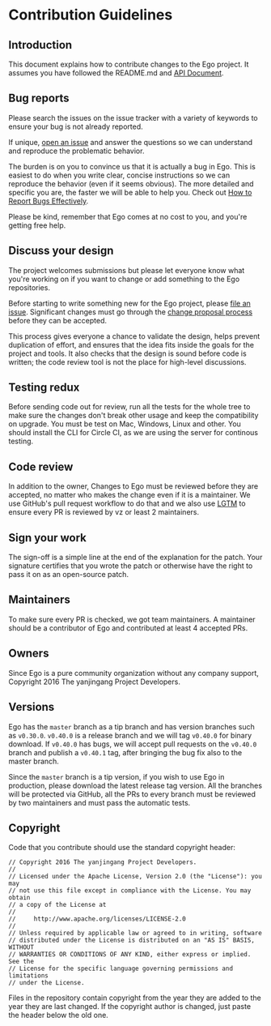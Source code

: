 # Contribution Guidelines

## Introduction

This document explains how to contribute changes to the Ego project. It assumes you have followed the README.md and [API Document](https://github.com/yanjingang/riot/tree/master/docs). <!--Sensitive security-related issues should be reported to [security@Ego.io](mailto:security@Ego.io.)-->

## Bug reports

Please search the issues on the issue tracker with a variety of keywords to ensure your bug is not already reported.

If unique, [open an issue](https://github.com/yanjingang/riot/issues/new) and answer the questions so we can understand and reproduce the problematic behavior.

The burden is on you to convince us that it is actually a bug in Ego. This is easiest to do when you write clear, concise instructions so we can reproduce the behavior (even if it seems obvious). The more detailed and specific you are, the faster we will be able to help you. Check out [How to Report Bugs Effectively](http://www.chiark.greenend.org.uk/~sgtatham/bugs.html).

Please be kind, remember that Ego comes at no cost to you, and you're getting free help.

## Discuss your design

The project welcomes submissions but please let everyone know what you're working on if you want to change or add something to the Ego repositories.

Before starting to write something new for the Ego project, please [file an issue](https://github.com/yanjingang/riot/issues/new). Significant changes must go through the [change proposal process](https://github.com/yanjingang/proposals) before they can be accepted.

This process gives everyone a chance to validate the design, helps prevent duplication of effort, and ensures that the idea fits inside the goals for the project and tools. It also checks that the design is sound before code is written; the code review tool is not the place for high-level discussions.

## Testing redux

Before sending code out for review, run all the tests for the whole tree to make sure the changes don't break other usage and keep the compatibility on upgrade. You must be test on Mac, Windows, Linux and other. You should install the CLI for Circle CI, as we are using the server for continous testing.

## Code review

In addition to the owner, Changes to Ego must be reviewed before they are accepted, no matter who makes the change even if it is a maintainer. We use GitHub's pull request workflow to do that and we also use [LGTM](http://lgtm.co) to ensure every PR is reviewed by vz or least 2 maintainers.


## Sign your work

The sign-off is a simple line at the end of the explanation for the patch. Your signature certifies that you wrote the patch or otherwise have the right to pass it on as an open-source patch. 

## Maintainers

To make sure every PR is checked, we got team maintainers. A maintainer should be a contributor of Ego and contributed at least 4 accepted PRs. 

## Owners

Since Ego is a pure community organization without any company support, Copyright 2016 The yanjingang Project Developers.


## Versions

Ego has the `master` branch as a tip branch and has version branches such as `v0.30.0`. `v0.40.0` is a release branch and we will tag `v0.40.0` for binary download. If `v0.40.0` has bugs, we will accept pull requests on the `v0.40.0` branch and publish a `v0.40.1` tag, after bringing the bug fix also to the master branch.

Since the `master` branch is a tip version, if you wish to use Ego in production, please download the latest release tag version. All the branches will be protected via GitHub, all the PRs to every branch must be reviewed by two maintainers and must pass the automatic tests.

## Copyright

Code that you contribute should use the standard copyright header:

```
// Copyright 2016 The yanjingang Project Developers. 
//
// Licensed under the Apache License, Version 2.0 (the "License"): you may
// not use this file except in compliance with the License. You may obtain
// a copy of the License at
//
//     http://www.apache.org/licenses/LICENSE-2.0
//
// Unless required by applicable law or agreed to in writing, software
// distributed under the License is distributed on an "AS IS" BASIS, WITHOUT
// WARRANTIES OR CONDITIONS OF ANY KIND, either express or implied. See the
// License for the specific language governing permissions and limitations
// under the License.
```

Files in the repository contain copyright from the year they are added to the year they are last changed. If the copyright author is changed, just paste the header below the old one.
